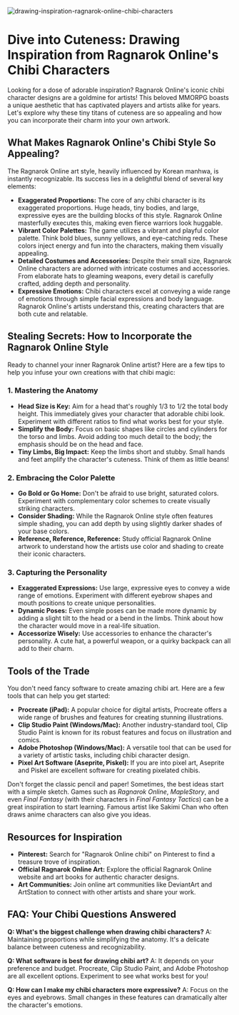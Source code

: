 ![drawing-inspiration-ragnarok-online-chibi-characters](https://images.pexels.com/photos/4348401/pexels-photo-4348401.jpeg?auto=compress&cs=tinysrgb&fit=crop&h=627&w=1200)

# Dive into Cuteness: Drawing Inspiration from Ragnarok Online's Chibi Characters

Looking for a dose of adorable inspiration? Ragnarok Online's iconic chibi character designs are a goldmine for artists! This beloved MMORPG boasts a unique aesthetic that has captivated players and artists alike for years. Let's explore why these tiny titans of cuteness are so appealing and how you can incorporate their charm into your own artwork.

## What Makes Ragnarok Online's Chibi Style So Appealing?

The Ragnarok Online art style, heavily influenced by Korean manhwa, is instantly recognizable. Its success lies in a delightful blend of several key elements:

*   **Exaggerated Proportions:** The core of any chibi character is its exaggerated proportions. Huge heads, tiny bodies, and large, expressive eyes are the building blocks of this style. Ragnarok Online masterfully executes this, making even fierce warriors look huggable.
*   **Vibrant Color Palettes:** The game utilizes a vibrant and playful color palette. Think bold blues, sunny yellows, and eye-catching reds. These colors inject energy and fun into the characters, making them visually appealing.
*   **Detailed Costumes and Accessories:** Despite their small size, Ragnarok Online characters are adorned with intricate costumes and accessories. From elaborate hats to gleaming weapons, every detail is carefully crafted, adding depth and personality.
*   **Expressive Emotions:** Chibi characters excel at conveying a wide range of emotions through simple facial expressions and body language. Ragnarok Online's artists understand this, creating characters that are both cute and relatable.

## Stealing Secrets: How to Incorporate the Ragnarok Online Style

Ready to channel your inner Ragnarok Online artist? Here are a few tips to help you infuse your own creations with that chibi magic:

### 1. Mastering the Anatomy

*   **Head Size is Key:** Aim for a head that's roughly 1/3 to 1/2 the total body height. This immediately gives your character that adorable chibi look. Experiment with different ratios to find what works best for your style.
*   **Simplify the Body:** Focus on basic shapes like circles and cylinders for the torso and limbs. Avoid adding too much detail to the body; the emphasis should be on the head and face.
*   **Tiny Limbs, Big Impact:** Keep the limbs short and stubby. Small hands and feet amplify the character's cuteness. Think of them as little beans!

### 2. Embracing the Color Palette

*   **Go Bold or Go Home:** Don't be afraid to use bright, saturated colors. Experiment with complementary color schemes to create visually striking characters.
*   **Consider Shading:** While the Ragnarok Online style often features simple shading, you can add depth by using slightly darker shades of your base colors.
*   **Reference, Reference, Reference:** Study official Ragnarok Online artwork to understand how the artists use color and shading to create their iconic characters.

### 3. Capturing the Personality

*   **Exaggerated Expressions:** Use large, expressive eyes to convey a wide range of emotions. Experiment with different eyebrow shapes and mouth positions to create unique personalities.
*   **Dynamic Poses:** Even simple poses can be made more dynamic by adding a slight tilt to the head or a bend in the limbs. Think about how the character would move in a real-life situation.
*   **Accessorize Wisely:** Use accessories to enhance the character's personality. A cute hat, a powerful weapon, or a quirky backpack can all add to their charm.

## Tools of the Trade

You don't need fancy software to create amazing chibi art. Here are a few tools that can help you get started:

*   **Procreate (iPad):** A popular choice for digital artists, Procreate offers a wide range of brushes and features for creating stunning illustrations.
*   **Clip Studio Paint (Windows/Mac):** Another industry-standard tool, Clip Studio Paint is known for its robust features and focus on illustration and comics.
*   **Adobe Photoshop (Windows/Mac):** A versatile tool that can be used for a variety of artistic tasks, including chibi character design.
*   **Pixel Art Software (Aseprite, Piskel):** If you are into pixel art, Aseprite and Piskel are excellent software for creating pixelated chibis.

Don't forget the classic pencil and paper! Sometimes, the best ideas start with a simple sketch. Games such as *Ragnarok Online*, *MapleStory*, and even *Final Fantasy* (with their characters in *Final Fantasy Tactics*) can be a great inspiration to start learning. Famous artist like Sakimi Chan who often draws anime characters can also give you ideas.

## Resources for Inspiration

*   **Pinterest:** Search for "Ragnarok Online chibi" on Pinterest to find a treasure trove of inspiration.
*   **Official Ragnarok Online Art:** Explore the official Ragnarok Online website and art books for authentic character designs.
*   **Art Communities:** Join online art communities like DeviantArt and ArtStation to connect with other artists and share your work.

## FAQ: Your Chibi Questions Answered

**Q: What's the biggest challenge when drawing chibi characters?**
A: Maintaining proportions while simplifying the anatomy. It's a delicate balance between cuteness and recognizability.

**Q: What software is best for drawing chibi art?**
A: It depends on your preference and budget. Procreate, Clip Studio Paint, and Adobe Photoshop are all excellent options. Experiment to see what works best for you!

**Q: How can I make my chibi characters more expressive?**
A: Focus on the eyes and eyebrows. Small changes in these features can dramatically alter the character's emotions.
